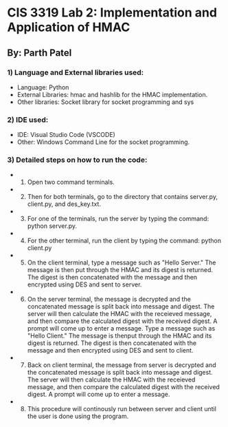# CIS 3319 Lab 2: Implementation and Application of HMAC

## By: Parth Patel

### 1) Language and External libraries used:
* Language: Python
* External Libraries: hmac and hashlib for the HMAC implementation.
* Other libraries: Socket library for socket programming and sys
### 2) IDE used:
* IDE: Visual Studio Code (VSCODE)
* Other: Windows Command Line for the socket programming.
### 3) Detailed steps on how to run the code:
* 1) Open two command terminals.
* 2) Then for both terminals, go to the directory that contains server.py, client.py, and des_key.txt.
* 3) For one of the terminals, run the server by typing the command: python server.py.
* 4) For the other terminal, run the client by typing the command: python client.py
* 5) On the client terminal, type a message such as "Hello Server." 
     The message is then put through the HMAC and its digest is returned.
     The digest is then concatenated with the message and then encrypted using DES and sent to server.
* 6) On the server terminal, the message is decrypted and the concatenated message is split back into message and digest.
     The server will then calculate the HMAC with the receieved message, and then compare the calculated digest with the received digest.
     A prompt will come up to enter a message.
     Type a message such as "Hello Client." The message is thenput through the HMAC and its digest is returned.
     The digest is then concatenated with the message and then encrypted using DES and sent to client.
* 7) Back on client terminal, the message from server is decrypted and the concatenated message is split back into message and digest.
     The server will then calculate the HMAC with the receieved message, and then compare the calculated digest with the received digest.
     A prompt will come up to enter a message.
* 8) This procedure will continously run between server and client until the user is done using the program.
